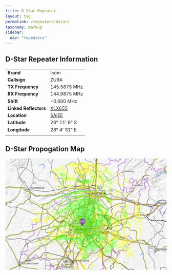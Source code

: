 ```yaml
---
title: D-Star Repeater
layout: tag
permalink: /repeaters/dstar/
taxonomy: markup
sidebar:
  nav: "repeaters"
---
```


D-Star  Repeater Information
---

| |   |
|---|---|
|__Brand__| Icom |
| __Callsign__ | ZU9A |
| __TX Frequency__ |  145.5875 MHz |
| __RX Frequency__ | 144.9875 MHz |
| __Shift__ | -0.600 MHz |
| __Linked Reflectors__ | <a href="http://xlx655.ddns.net/index.php?show=repeaters" target="_blank">XLX655</a> |
| __Location__ | <a href="https://www.saiee.org.za/" target="_blank">SAIEE</a> |
| __Latitude__ | 26° 11' 6" S |
| __Longitude__ | 28° 4' 31" E |
|||

D-Star Propogation Map
---
![SAIEE](/assets/images/repeaters/dstar-propogation2.png)